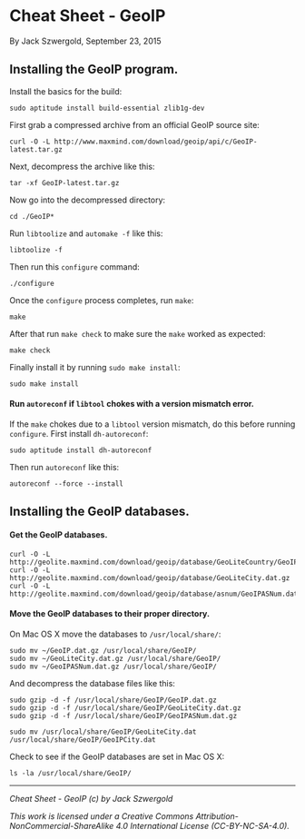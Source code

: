 # Cheat Sheet - GeoIP

By Jack Szwergold, September 23, 2015

## Installing the GeoIP program.

Install the basics for the build:

    sudo aptitude install build-essential zlib1g-dev

First grab a compressed archive from an official GeoIP source site:

	curl -O -L http://www.maxmind.com/download/geoip/api/c/GeoIP-latest.tar.gz

Next, decompress the archive like this:

	tar -xf GeoIP-latest.tar.gz

Now go into the decompressed directory:

	cd ./GeoIP*

Run `libtoolize` and `automake -f` like this:

	libtoolize -f

Then run this `configure` command:

	./configure

Once the `configure` process completes, run `make`:

	make

After that run `make check` to make sure the `make` worked as expected:

	make check

Finally install it by running `sudo make install`:

	sudo make install

#### Run `autoreconf` if `libtool` chokes with a version mismatch error.

If the `make` chokes due to a `libtool` version mismatch, do this before running `configure`. First install `dh-autoreconf`:

	sudo aptitude install dh-autoreconf

Then run `autoreconf` like this:

	autoreconf --force --install
	
## Installing the GeoIP databases.

#### Get the GeoIP databases.

    curl -O -L http://geolite.maxmind.com/download/geoip/database/GeoLiteCountry/GeoIP.dat.gz
    curl -O -L http://geolite.maxmind.com/download/geoip/database/GeoLiteCity.dat.gz
    curl -O -L http://geolite.maxmind.com/download/geoip/database/asnum/GeoIPASNum.dat.gz

#### Move the GeoIP databases to their proper directory.

On Mac OS X move the databases to `/usr/local/share/`:

    sudo mv ~/GeoIP.dat.gz /usr/local/share/GeoIP/
    sudo mv ~/GeoLiteCity.dat.gz /usr/local/share/GeoIP/
    sudo mv ~/GeoIPASNum.dat.gz /usr/local/share/GeoIP/

And decompress the database files like this:

    sudo gzip -d -f /usr/local/share/GeoIP/GeoIP.dat.gz
    sudo gzip -d -f /usr/local/share/GeoIP/GeoLiteCity.dat.gz
    sudo gzip -d -f /usr/local/share/GeoIP/GeoIPASNum.dat.gz

    sudo mv /usr/local/share/GeoIP/GeoLiteCity.dat /usr/local/share/GeoIP/GeoIPCity.dat

Check to see if the GeoIP databases are set in Mac OS X:

    ls -la /usr/local/share/GeoIP/

***

*Cheat Sheet - GeoIP (c) by Jack Szwergold*

*This work is licensed under a Creative Commons Attribution-NonCommercial-ShareAlike 4.0 International License (CC-BY-NC-SA-4.0).*
